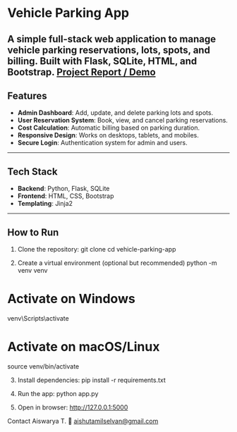 # Vehicle Parking App

A simple full-stack web application to manage vehicle parking reservations, lots, spots, and billing. Built with **Flask**, **SQLite**, **HTML**, and **Bootstrap**.
[Project Report / Demo](https://drive.google.com/file/d/1I3FSS2PoEp8ktXUtnm0XcSY3vk05cRST/view?usp=sharing)
---

## Features

- **Admin Dashboard**: Add, update, and delete parking lots and spots.
- **User Reservation System**: Book, view, and cancel parking reservations.
- **Cost Calculation**: Automatic billing based on parking duration.
- **Responsive Design**: Works on desktops, tablets, and mobiles.
- **Secure Login**: Authentication system for admin and users.

---

## Tech Stack

- **Backend**: Python, Flask, SQLite
- **Frontend**: HTML, CSS, Bootstrap
- **Templating**: Jinja2

---

## How to Run

1. Clone the repository:
git clone <your-repo-url>
cd vehicle-parking-app

2. Create a virtual environment (optional but recommended)
python -m venv venv
# Activate on Windows
venv\Scripts\activate
# Activate on macOS/Linux
source venv/bin/activate

3. Install dependencies:
pip install -r requirements.txt

4. Run the app:
python app.py

5. Open in browser:
http://127.0.0.1:5000

Contact
Aiswarya T.
📧 aishutamilselvan@gmail.com
